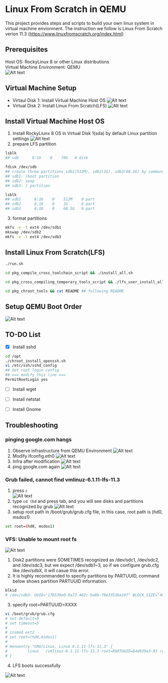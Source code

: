 # Linux From Scratch in QEMU
This project provides steps and scripts to build your own linux system in virtual machine envionment. The instruction we follow is Linux From Scratch verion 11.3 (https://www.linuxfromscratch.org/index.html)

## Prerequisites
Host OS: RockyLinux 8 or other Linux distributions<br />
Virtual Machine Environment: QEMU<br />
![Alt text](img/image.png)<br />

## Virtual Machine Setup
* Virtaul Disk 1: Install Virtual Machine Host OS
![Alt text](img/image-1.png)
* Virtual Disk 2: Install Linux From Scratch(LFS)
![Alt text](img/image-2.png)

## Install Virtual Machine Host OS
1. Install RockyLiunx 8 OS in Virtual Disk 1(sda) by default Linux partition settings
![Alt text](img/image-4.png)
2. prepare LFS partition
```sh
lsblk
## sdb      8:16    0    70G   0 disk

fdisk /dev/sdb
## create three partitions sdb1(512M), sdb2(1G), sdb3(68.5G) by command (ref: https://linux.die.net/man/8/gdisk). Note that sdb2 needs to change type "Linux swap / Solaris"(hex code=82)
## sdb1: /boot partition
## sdb2: swap
## sdb3: / partition

lsblk
## sdb1      8:16    0    512M    0 part
## sdb2      8:16    0    1G      0 part
## sdb3      8:16    0    68.5G   0 part
```
3. format partitions
```sh
mkfs -v -t ext4 /dev/sdb1
mkswap /dev/sdb2
mkfs -v -t ext4 /dev/sdb3
```

## Install Linux From Scratch(LFS)
```sh
./run.sh

cd pkg_compile_cross_toolchain_script && ./install_all.sh

cd pkg_cross_compiling_temporary_tools_script && ./lfs_user_install_all.sh

cd pkg_chroot_tools && cat README ## following README
```

## Setup QEMU Boot Order
![Alt text](img/image7.png)

## TO-DO List
- [x] Install sshd
```sh
cd /opt
./chroot_install_openssh.sh
vi /etc/ssh/sshd_config
## Set root login config
## === modify this line ===
PermitRootLogin yes
```

- [ ] Install wget

- [ ] Install netstat

- [ ] Install Gnome

## Troubleshooting
### pinging google.com hangs
1. Observe infrastructure from QEMU Environment
![Alt text](img/infra.jpg)
2. Modify ifconfig.eth0
![Alt text](img/image8.png)
3. Infra after modification
![Alt text](img/lfs-networking-infra.jpg)
4. ping google.com again
![Alt text](img/image9.png)


### Grub failed, cannot find vmlinuz-6.1.11-lfs-11.3
1. press `c`  
![Alt text](img/gnu_grub.png)
2. type `cd (hd` and press tab, and you will see disks and partitions recognized by grub
![Alt text](img/find_boot_disk_partition.png)
3. setup root path in /boot/grub/grub.cfg file, in this case, root path is (hd0, msdos1)
```sh
set root=(hd0, msdos1)
```


### VFS: Unable to mount root fs
![Alt text](img/VFS_unable_to_mount_root_fs.png)
1. Disk2 partitions were SOMETIMES recognized as /dev/sdc1, /dev/sdc2, and /dev/sdc3, but we expect /dev/sdb1~3, so if we configure grub.cfg like /dev/sdbX, it will casue this error.
2. It is highly recommanded to specify partitions by PARTUUID, command below shows partition PARTUUID information.
```sh
blkid
# /dev/sdb3: UUID="17b539e0-9a73-482c-ba8b-70e3353ba187" BLOCK_SIZE="4096" TYPE="ext4" PARTUUID="b4d939e3-03"
```
3. specify root=PARTUUID=XXXX 
```sh
vi /boot/grub/grub.cfg
# set default=0
# set timeout=5
#
# insmod ext2
# set root=(hd0,msdos1)
#
# menuentry "GNU/Linux, Linux 6.1.11-lfs-11.3" {
#         linux   /vmlinuz-6.1.11-lfs-11.3 root=PARTUUID=b4d939e3-03 ro
# }
```
4. LFS boots successfully

![Alt text](img/lfs.png)


